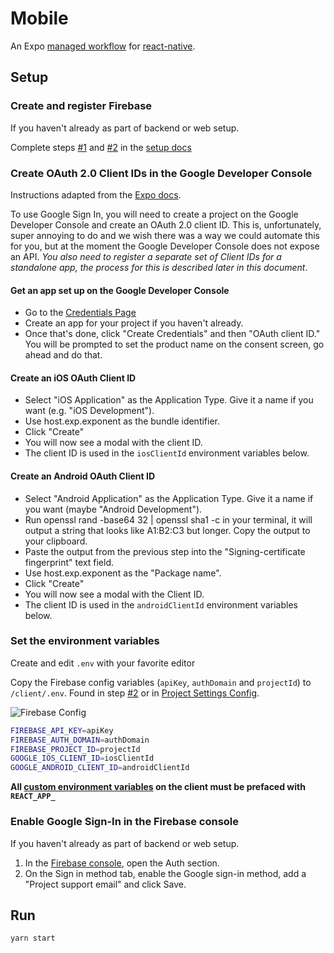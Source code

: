 # Mobile

An Expo [managed workflow](https://docs.expo.io/introduction/managed-vs-bare/#managed-workflow) for [react-native](https://reactnative.dev/).

## Setup

### Create and register Firebase

If you haven't already as part of backend or web setup.

Complete steps [#1](https://firebase.google.com/docs/web/setup#create-project) and [#2](https://firebase.google.com/docs/web/setup#register-app) in the [setup docs](https://firebase.google.com/docs/web/setup)

### Create OAuth 2.0 Client IDs in the Google Developer Console

Instructions adapted from the [Expo docs](https://docs.expo.io/versions/latest/sdk/google/#using-it-inside-of-the-expo-app).

To use Google Sign In, you will need to create a project on the Google Developer Console and create an OAuth 2.0 client ID. This is, unfortunately, super annoying to do and we wish there was a way we could automate this for you, but at the moment the Google Developer Console does not expose an API. _You also need to register a separate set of Client IDs for a standalone app, the process for this is described later in this document_.

#### Get an app set up on the Google Developer Console

- Go to the [Credentials Page](https://console.developers.google.com/apis/credentials)
- Create an app for your project if you haven't already.
- Once that's done, click "Create Credentials" and then "OAuth client ID." You will be prompted to set the product name on the consent screen, go ahead and do that.

#### Create an iOS OAuth Client ID

- Select "iOS Application" as the Application Type. Give it a name if you want (e.g. "iOS Development").
- Use host.exp.exponent as the bundle identifier.
- Click "Create"
- You will now see a modal with the client ID.
- The client ID is used in the `iosClientId` environment variables below.

#### Create an Android OAuth Client ID

- Select "Android Application" as the Application Type. Give it a name if you want (maybe "Android Development").
- Run openssl rand -base64 32 | openssl sha1 -c in your terminal, it will output a string that looks like A1:B2:C3 but longer. Copy the output to your clipboard.
- Paste the output from the previous step into the "Signing-certificate fingerprint" text field.
- Use host.exp.exponent as the "Package name".
- Click "Create"
- You will now see a modal with the Client ID.
- The client ID is used in the `androidClientId` environment variables below.

### Set the environment variables

Create and edit `.env` with your favorite editor

Copy the Firebase config variables (`apiKey`, `authDomain` and `projectId`) to `/client/.env`. Found in step [#2](https://firebase.google.com/docs/web/setup#register-app) or in [Project Settings Config](https://support.google.com/firebase/answer/7015592).

![Firebase Config](https://raw.githubusercontent.com/tiagob/ts-react-apollo-node/firebase-auth/firebaseConfig.png)

```bash
FIREBASE_API_KEY=apiKey
FIREBASE_AUTH_DOMAIN=authDomain
FIREBASE_PROJECT_ID=projectId
GOOGLE_IOS_CLIENT_ID=iosClientId
GOOGLE_ANDROID_CLIENT_ID=androidClientId
```

**All [custom environment variables](https://facebook.github.io/create-react-app/docs/adding-custom-environment-variables) on the client must be prefaced with `REACT_APP_`**

### Enable Google Sign-In in the Firebase console

If you haven't already as part of backend or web setup.

1. In the [Firebase console](https://console.firebase.google.com/), open the Auth section.
1. On the Sign in method tab, enable the Google sign-in method, add a "Project support email" and click Save.

## Run

```bash
yarn start
```
